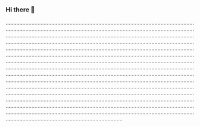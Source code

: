 ### Hi there 👋

.................................................................................................................................................................................................................................................................................................................................................................................................................................................................................................................................................................................................................................................................................................................................................................................................................................................................................................................................................................................................................................................................................................................................................................................................................................................................................................................................................................................................................................................................................................................................................................................................................................................................................................................................................................................................................................................................................................................................................................................................................